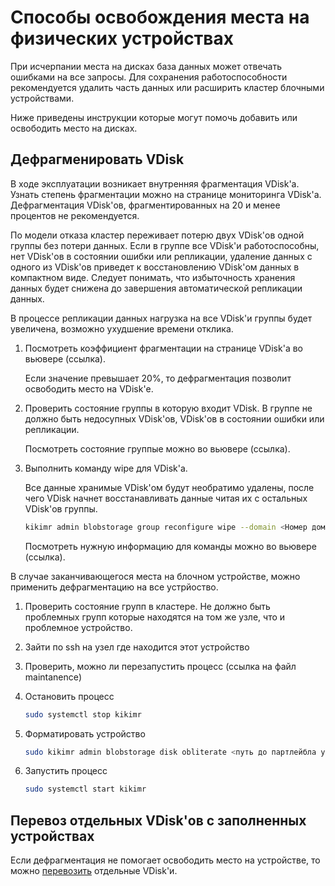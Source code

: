 # Способы освобождения места на физических устройствах

При исчерпании места на дисках база данных может отвечать ошибками на все запросы. Для сохранения работоспособности рекомендуется удалить часть данных или расширить кластер блочными устройствами.

Ниже приведены инструкции которые могут помочь добавить или освободить место на дисках.

## Дефрагменировать VDisk

В ходе эксплуатации возникает внутренняя фрагментация VDisk'а. Узнать степень фрагментации можно на странице мониторинга VDisk'а. Дефрагментация VDisk'ов, фрагментированных на 20 и менее процентов не рекомендуется.

По модели отказа кластер переживает потерю двух VDisk'ов одной группы без потери данных. Если в группе все VDisk'и работоспособны, нет VDisk'ов в состоянии ошибки или репликации, удаление данных с одного из VDisk'ов приведет к восстановлению VDisk'ом данных в компактном виде. Следует понимать, что избыточность хранения данных будет снижена до завершения автоматической репликации данных.

В процессе репликации данных нагрузка на все VDisk'и группы будет увеличена, возможно ухудшение времени отклика.

1. Посмотреть коэффициент фрагментации на странице VDisk'а во вьювере (ссылка).

   Если значение превышает 20%, то дефрагментация позволит освободить место на VDisk'е.

2. Проверить состояние группы в которую входит VDisk. В группе не должно быть недосупных VDisk'ов, VDisk'ов в состоянии ошибки или репликации.

    Посмотреть состояние группые можно во вьювере (ссылка).

3. Выполнить команду wipe для VDisk'а.

    Все данные хранимые VDisk'ом будут необратимо удалены, после чего VDisk начнет восстанавливать данные читая их с остальных VDisk'ов группы.

    ```bash
    kikimr admin blobstorage group reconfigure wipe --domain <Номер домена> --node <ID узла> --pdisk <PDiskID> --vslot <Номер слота>
    ```

    Посмотреть нужную информацию для команды можно во вьювере (ссылка).

В случае заканчивающегося места на блочном устройстве, можно применить дефрагментацию на все устрйоство.

1. Проверить состояние групп в кластере. Не должно быть проблемных групп которые находятся на том же узле, что и проблемное устройство.

2. Зайти по ssh на узел где находится этот устройство

3. Проверить, можно ли перезапустить процесс (ссылка на файл maintanence)

4. Остановить процесс

    ```bash
    sudo systemctl stop kikimr
    ```

5. Форматировать устройство

    ```bash
    sudo kikimr admin blobstorage disk obliterate <путь до партлейбла устройства>
    ```

6. Запустить процесс

    ```bash
    sudo systemctl start kikimr
    ```

## Перевоз отдельных VDisk'ов с заполненных устройствах

Если дефрагментация не помогает освободить место на устройстве, то можно [перевозить](moving_vdisks.md#moving_disk) отдельные VDisk'и.
